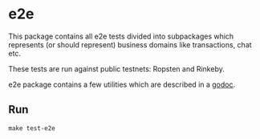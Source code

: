 e2e
===

This package contains all e2e tests divided into subpackages which represents (or should represent) business domains like transactions, chat etc.

These tests are run against public testnets: Ropsten and Rinkeby.

e2e package contains a few utilities which are described in a [godoc](https://godoc.org/github.com/status-im/status-go/e2e).

## Run

`make test-e2e`
